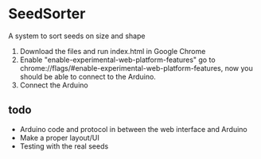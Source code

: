 # SeedSorter
A system to sort seeds on size and shape

1. Download the files and run index.html in Google Chrome
2. Enable "enable-experimental-web-platform-features" go to chrome://flags/#enable-experimental-web-platform-features, now you should be able to connect to the Arduino.
3. Connect the Arduino

## todo

- Arduino code and protocol in between the web interface and Arduino
- Make a proper layout/UI
- Testing with the real seeds


